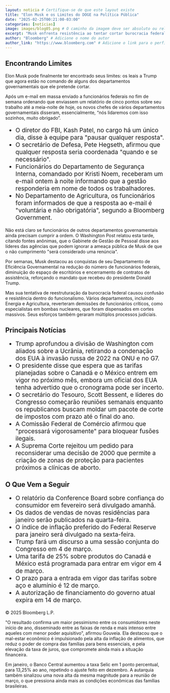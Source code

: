 ```yaml
---
layout: noticia # Certifique-se de que este layout existe
title: "Elon Musk e os Limites do DOGE na Política Pública"
date: "2025-02-25T00:21:00-03:00"
categories: [notícias]
image: images/blog05.png # O caminho da imagem deve ser absoluto ou relativo à pasta do site
excerpt: "Musk enfrenta resistência ao tentar cortar burocracia federal, com departamentos ignorando sua ordem. Demissões revertidas e processos judiciais aumentam o impasse."
author: "Bloomberg" # Adicione o nome do autor
author_link: "https://www.bloomberg.com" # Adicione o link para o perfil do autor
---
```


<h2>Encontrando Limites</h2>

<p>
  Elon Musk pode finalmente ter encontrado seus limites: os leais a Trump que agora estão no comando de alguns dos departamentos governamentais que ele pretende cortar.
</p>

<p>
  Após um e-mail em massa enviado a funcionários federais no fim de semana ordenando que enviassem um relatório de cinco pontos sobre seu trabalho até a meia-noite de hoje, os novos chefes de vários departamentos governamentais disseram, essencialmente, “nós lidaremos com isso sozinhos, muito obrigado”.
</p>

<ul style="font-size: 19px">
  <li>
    O diretor do FBI, <span class="highlight">Kash Patel</span>, no cargo há um único dia, disse à equipe para "pausar qualquer resposta".
  </li>
  <li>
    O secretário de Defesa, <span class="highlight">Pete Hegseth</span>, afirmou que qualquer resposta seria coordenada "quando e se necessário".
  </li>
  <li>
    Funcionários do <span class="highlight">Departamento de Segurança Interna</span>, comandado por <span class="highlight">Kristi Noem</span>, receberam um e-mail ontem à noite informando que a gestão responderia em nome de todos os trabalhadores.
  </li>
  <li>
    No <span class="highlight">Departamento de Agricultura</span>, os funcionários foram informados de que a resposta ao e-mail é "voluntária e não obrigatória", segundo a Bloomberg Government.
  </li>
</ul>

<p>
  Não está claro se funcionários de outros departamentos governamentais ainda precisam cumprir a ordem. O <span class="highlight">Washington Post</span> relatou esta tarde, citando fontes anônimas, que o <span class="highlight">Gabinete de Gestão de Pessoal</span> disse aos líderes das agências que podem ignorar a ameaça pública de Musk de que o não cumprimento "será considerado uma renúncia".
</p>

<p>
  Por semanas, Musk destacou as conquistas de seu <span class="highlight">Departamento de Eficiência Governamental</span> na redução do número de funcionários federais, diminuição do espaço de escritórios e encerramento de contratos de assistência, reforçando o mandato que recebeu do presidente <span class="highlight">Donald Trump</span>.
</p>

<p>
  Mas sua tentativa de reestruturação da burocracia federal causou confusão e resistência dentro do funcionalismo. Vários departamentos, incluindo <span class="highlight">Energia</span> e <span class="highlight">Agricultura</span>, reverteram demissões de funcionários críticos, como especialistas em bombas nucleares, que foram dispensados em cortes massivos. Seus esforços também geraram múltiplos processos judiciais.
</p>

<h2>Principais Notícias</h2>

<ul style="font-size: 19px">
  <li>
    Trump aprofundou a divisão de Washington com aliados sobre a Ucrânia, retirando a condenação dos EUA à invasão russa de 2022 na ONU e no G7.
  </li>
  <li>
    O presidente disse que espera que as tarifas planejadas sobre o Canadá e o México entrem em vigor no próximo mês, embora um oficial dos EUA tenha advertido que o cronograma pode ser incerto.
  </li>
  <li>
    O secretário do Tesouro, <span class="highlight">Scott Bessent</span>, e líderes do Congresso começarão reuniões semanais enquanto os republicanos buscam moldar um pacote de corte de impostos com prazo até o final do ano.
  </li>
  <li>
    A <span class="highlight">Comissão Federal de Comércio</span> afirmou que "processará vigorosamente" para bloquear fusões ilegais.
  </li>
  <li>
    A <span class="highlight">Suprema Corte</span> rejeitou um pedido para reconsiderar uma decisão de 2000 que permite a criação de zonas de proteção para pacientes próximos a clínicas de aborto.
  </li>
</ul>

<h2>O Que Vem a Seguir</h2>

<ul style="font-size: 19px">
  <li>
    O relatório da <span class="highlight">Conference Board</span> sobre confiança do consumidor em fevereiro será divulgado amanhã.
  </li>
  <li>
    Os dados de vendas de novas residências para janeiro serão publicados na quarta-feira.
  </li>
  <li>
    O índice de inflação preferido do <span class="highlight">Federal Reserve</span> para janeiro será divulgado na sexta-feira.
  </li>
  <li>
    Trump fará um discurso a uma sessão conjunta do Congresso em 4 de março.
  </li>
  <li>
    Uma tarifa de 25% sobre produtos do Canadá e México está programada para entrar em vigor em 4 de março.
  </li>
  <li>
    O prazo para a entrada em vigor das tarifas sobre aço e alumínio é 12 de março.
  </li>
  <li>
    A autorização de financiamento do governo atual expira em 14 de março.
  </li>
</ul>

<p>
  <span class="highlight">© 2025 Bloomberg L.P.</span>
</p>

"O resultado confirma um maior pessimismo entre os consumidores neste início de ano, disseminado entre as faixas de renda e mais intenso entre aqueles com menor poder aquisitivo", afirmou Gouveia. Ela destacou que o mal-estar econômico é impulsionado pela alta da inflação de alimentos, que reduz o poder de compra das famílias para bens essenciais, e pela elevação da taxa de juros, que compromete ainda mais a situação financeira.

Em janeiro, o Banco Central aumentou a taxa Selic em 1 ponto percentual, para 13,25% ao ano, repetindo o ajuste feito em dezembro. A autarquia também sinalizou uma nova alta da mesma magnitude para a reunião de março, o que pressiona ainda mais as condições econômicas das famílias brasileiras.
